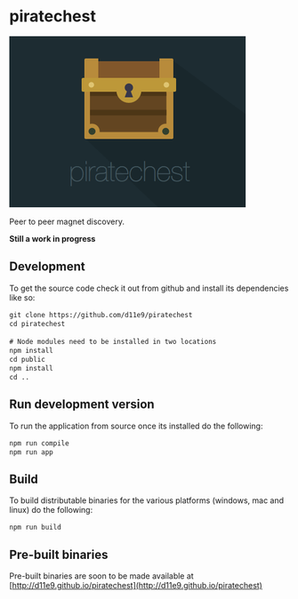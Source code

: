 # piratechest

![PirateChest](https://raw.githubusercontent.com/d11e9/piratechest/master/public/images/logo-plus.png)

Peer to peer magnet discovery.

**Still a work in progress**

## Development

To get the source code check it out from github and install its dependencies like so:

    git clone https://github.com/d11e9/piratechest
    cd piratechest

    # Node modules need to be installed in two locations
    npm install
    cd public
    npm install
    cd ..

## Run development version

To run the application from source once its installed do the following:

	npm run compile
	npm run app

## Build

To build distributable binaries for the various platforms (windows, mac and linux) do the following:

    npm run build

## Pre-built binaries

Pre-built binaries are soon to be made available at [http://d11e9.github.io/piratechest](http://d11e9.github.io/piratechest)
